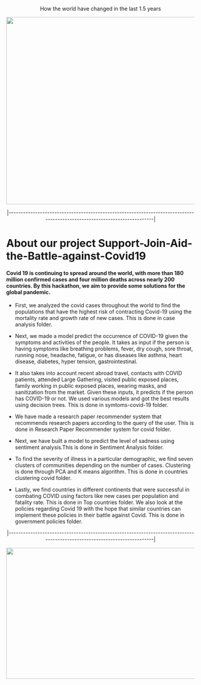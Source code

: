 
<p align="center">
  How the world have changed in the last 1.5 years 
</p>

<p align="center">
  <kbd>
  <img width="1000" height="500" src="https://assets.weforum.org/editor/yoUek8H0DdLkJtX0tTeV7X45hEBUdZ_iT3IDERoUu3w.gif">
   </kbd> 
</p>

<p align="center">
  |--------------------------------------------------------------------------------------------------------------------------| 
</p>

# About our project Support-Join-Aid-the-Battle-against-Covid19 

#### Covid 19 is continuing to spread around the world, with more than 180 million confirmed cases and four million deaths across nearly 200 countries. By this hackathon, we aim to provide some solutions for the global pandemic.

- First, we analyzed the covid cases throughout the world to find the populations that have the highest risk of contracting Covid-19 using the mortality rate and growth rate of new cases. This is done in case analysis folder.

- Next, we made a model predict the occurrence of COVID-19 given the symptoms and activities of the people. It takes as input if the person is having symptoms like breathing problems, fever, dry cough, sore throat, running nose, headache, fatigue, or has diseases like asthma, heart disease, diabetes, hyper tension, gastrointestinal. 

- It also takes into account recent abroad travel, contacts with COVID patients, attended Large Gathering, visited public exposed places, family working in public exposed places, wearing masks, and sanitization from the market. Given these inputs, it predicts if the person has COVID-19 or not. We used various models and got the best results using decision trees. This is done in symtoms-covid-19 folder.

- We have made a research paper recommender system that recommends research papers according to the query of the user. This is done in Research Paper Recommender system for covid folder.

- Next, we have built a model to predict the level of sadness using sentiment analysis.This is done in Sentiment Analysis folder.

- To find the severity of illness in a particular demographic, we find seven clusters of communities depending on the number of cases. Clustering is done through PCA and K means algorithm. This is done in countries clustering covid folder.

- Lastly, we find countries in different continents that were successful in combating COVID using factors like new cases per population and fatality rate. This is done in Top countries folder. We also look at the policies regarding Covid 19 with the hope that similar countries can implement these policies in their battle against Covid. This is done in government policies folder.


<p align="center">
  |--------------------------------------------------------------------------------------------------------------------------| 
</p>

<p align="center">
  <img width="600" height="350" src="https://user-images.githubusercontent.com/50532530/125357760-ae569f00-e385-11eb-8862-967827fc31a9.gif">
</p>
